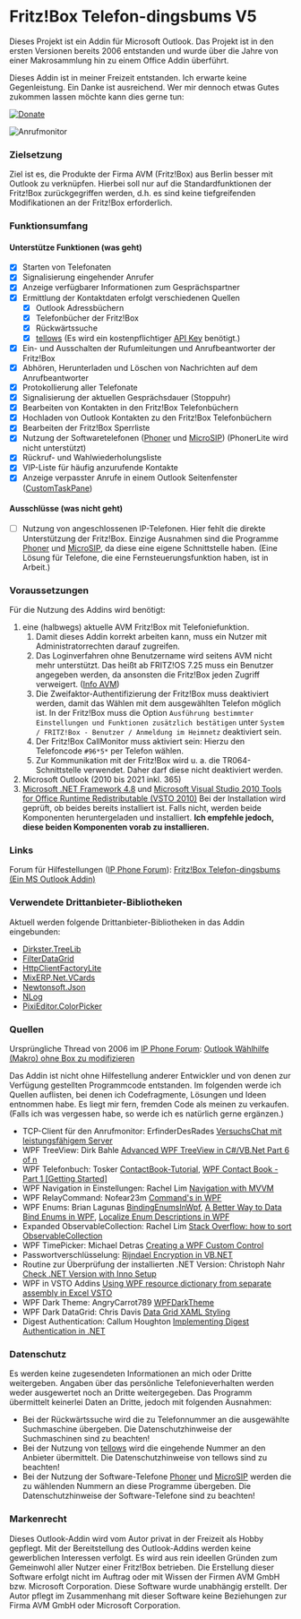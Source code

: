 # Fritz!Box Telefon-dingsbums V5

Dieses Projekt ist ein Addin für Microsoft Outlook. 
Das Projekt ist in den ersten Versionen bereits 2006 entstanden und wurde über die Jahre von einer Makrosammlung hin zu einem Office Addin überführt.

Dieses Addin ist in meiner Freizeit entstanden. Ich erwarte keine Gegenleistung. Ein Danke ist ausreichend. Wer mir dennoch etwas Gutes zukommen lassen möchte kann dies gerne tun:

[![Donate](https://img.shields.io/badge/Spenden-PayPal-green.svg)](https://www.paypal.com/paypalme/gertmichael)

![Anrufmonitor](./doc/Übersicht.png)

### Zielsetzung
Ziel ist es, die Produkte der Firma AVM (Fritz!Box) aus Berlin besser mit Outlook zu verknüpfen. Hierbei soll nur auf die Standardfunktionen der Fritz!Box zurückgegriffen werden,
d.h. es sind keine tiefgreifenden Modifikationen an der Fritz!Box erforderlich. 

### Funktionsumfang
#### Unterstütze Funktionen (was geht)
* [x] Starten von Telefonaten
* [x] Signalisierung eingehender Anrufer
* [x] Anzeige verfügbarer Informationen zum Gesprächspartner
* [x] Ermittlung der Kontaktdaten erfolgt verschiedenen Quellen
  * [x] Outlook Adressbüchern
  * [x] Telefonbücher der Fritz!Box
  * [x] Rückwärtssuche
  * [x] [tellows](https://tellows.de) (Es wird ein kostenpflichtiger [API Key](https://shop.tellows.de/de/tellows-api-key.html) benötigt.)
* [x] Ein- und Ausschalten der Rufumleitungen und Anrufbeantworter der Fritz!Box
* [x] Abhören, Herunterladen und Löschen von Nachrichten auf dem Anrufbeantworter
* [x] Protokollierung aller Telefonate
* [x] Signalisierung der aktuellen Gesprächsdauer (Stoppuhr)
* [x] Bearbeiten von Kontakten in den Fritz!Box Telefonbüchern
* [x] Hochladen von Outlook Kontakten zu den Fritz!Box Telefonbüchern
* [x] Bearbeiten der Fritz!Box Sperrliste
* [x] Nutzung der Softwaretelefonen ([Phoner](https://phoner.de) und [MicroSIP](https://www.microsip.org)) (PhonerLite wird nicht unterstützt)
* [x] Rückruf- und Wahlwiederholungsliste
* [x] VIP-Liste für häufig anzurufende Kontakte
* [x] Anzeige verpasster Anrufe in einem Outlook Seitenfenster ([CustomTaskPane](https://docs.microsoft.com/en-us/dotnet/api/microsoft.office.tools.customtaskpane?view=vsto-2017))
#### Ausschlüsse (was nicht geht)
* [ ] Nutzung von angeschlossenen IP-Telefonen. Hier fehlt die direkte Unterstützung der Fritz!Box. Einzige Ausnahmen sind die Programme [Phoner](https://phoner.de) und [MicroSIP](https://www.microsip.org/), 
  da diese eine eigene Schnittstelle haben. (Eine Lösung für Telefone, die eine Fernsteuerungsfunktion haben, ist in Arbeit.)

### Voraussetzungen
Für die Nutzung des Addins wird benötigt: 
1. eine (halbwegs) aktuelle AVM Fritz!Box mit Telefoniefunktion.
   1. Damit dieses Addin korrekt arbeiten kann, muss ein Nutzer mit Administratorrechten darauf zugreifen. 
   2. Das Loginverfahren ohne Benutzername wird seitens AVM nicht mehr unterstützt. Das heißt ab FRITZ!OS 7.25 muss ein Benutzer angegeben werden, da ansonsten die Fritz!Box jeden Zugriff verweigert. ([Info AVM](https://avm.de/fileadmin/user_upload/Global/Service/Schnittstellen/Empfehlungen%20zur%20Benutzerfu%CC%88hrung%20bei%20der%20Anmeldung%20an%20einer%20FRITZ%21Box_v1.1.pdf))
   3. Die Zweifaktor-Authentifizierung der Fritz!Box muss deaktiviert werden, damit das Wählen mit dem ausgewählten Telefon möglich ist. In der Fritz!Box muss die Option 
      `Ausführung bestimmter Einstellungen und Funktionen zusätzlich bestätigen` unter `System / FRITZ!Box - Benutzer / Anmeldung im Heimnetz` deaktiviert sein.
   4. Der Fritz!Box CallMonitor muss aktiviert sein: Hierzu den Telefoncode `#96*5*` per Telefon wählen.
   5. Zur Kommunikation mit der Fritz!Box wird u. a. die TR064-Schnittstelle verwendet. Daher darf diese nicht deaktiviert werden.
2. Microsoft Outlook (2010 bis 2021 inkl. 365)
3. [Microsoft .NET Framework 4.8](https://dotnet.microsoft.com/download/dotnet-framework/net48) und [Microsoft Visual Studio 2010 Tools for Office Runtime Redistributable (VSTO 2010)](https://www.microsoft.com/de-DE/download/details.aspx?id=48217)
   Bei der Installation wird geprüft, ob beides bereits installiert ist. Falls nicht, werden beide Komponenten heruntergeladen und installiert. **Ich empfehle jedoch, diese beiden Komponenten vorab zu installieren.**

### Links
Forum für Hilfestellungen ([IP Phone Forum](https://www.ip-phone-forum.de/)): [Fritz!Box Telefon-dingsbums (Ein MS Outlook Addin)](https://www.ip-phone-forum.de/threads/fritz-box-telefon-dingsbums-ein-ms-outlook-addin.237086/)

### Verwendete Drittanbieter-Bibliotheken​
Aktuell werden folgende Drittanbieter-Bibliotheken​ in das Addin eingebunden:
* [Dirkster.TreeLib](https://github.com/Dirkster99/TreeLib)
* [FilterDataGrid](https://github.com/macgile/DataGridFilter)
* [HttpClientFactoryLite](https://github.com/uhaciogullari/HttpClientFactoryLite)
* [MixERP.Net.VCards](https://github.com/mixerp/mixerp.net.vcards)
* [Newtonsoft.Json](https://www.newtonsoft.com/json)
* [NLog](https://nlog-project.org/)
* [PixiEditor.ColorPicker](https://github.com/PixiEditor/ColorPicker)

### Quellen
Ursprüngliche Thread von 2006 im [IP Phone Forum](https://www.ip-phone-forum.de/): [Outlook Wählhilfe (Makro) ohne Box zu modifizieren](https://www.ip-phone-forum.de/threads/outlook-w%C3%A4hlhilfe-makro-ohne-box-zu-modifizieren.102096/)

Das Addin ist nicht ohne Hilfestellung anderer Entwickler und von denen zur Verfügung gestellten Programmcode entstanden. Im folgenden werde ich Quellen auflisten, bei denen ich Codefragmente, Lösungen und Ideen entnommen habe.
Es liegt mir fern, fremden Code als meinen zu verkaufen. (Falls ich was vergessen habe, so werde ich es natürlich gerne ergänzen.)
* TCP-Client für den Anrufmonitor: ErfinderDesRades [VersuchsChat mit leistungsfähigem Server](https://www.vb-paradise.de/index.php/Thread/61948-VersuchsChat-mit-leistungsf%C3%A4higem-Server)
* WPF TreeView: Dirk Bahle [Advanced WPF TreeView in C#/VB.Net Part 6 of n](https://www.codeproject.com/Articles/1224943/Advanced-WPF-TreeView-in-Csharp-VB-Net-Part-of-n)
* WPF Telefonbuch: Tosker [ContactBook-Tutorial](https://github.com/Tosker/ContactBook-Tutorial), [WPF Contact Book - Part 1 [Getting Started]](https://www.youtube.com/watch?v=bmw68zxjwG4)
* WPF Navigation in Einstellungen: Rachel Lim [Navigation with MVVM](https://rachel53461.wordpress.com/2011/12/18/navigation-with-mvvm-2/)
* WPF RelayCommand: Nofear23m [Command's in WPF](https://www.vb-paradise.de/index.php/Thread/128963-Command-s-in-WPF/?postID=1116045#post1116045)
* WPF Enums: Brian Lagunas [BindingEnumsInWpf](https://github.com/brianlagunas/BindingEnumsInWpf), [A Better Way to Data Bind Enums in WPF](https://brianlagunas.com/a-better-way-to-data-bind-enums-in-wpf/),
  [Localize Enum Descriptions in WPF](https://brianlagunas.com/localize-enum-descriptions-in-wpf/)
* Expanded ObservableCollection: Rachel Lim [Stack Overflow: how to sort ObservableCollection](https://stackoverflow.com/a/7285548)
* WPF TimePicker: Michael Detras [Creating a WPF Custom Control](http://www.nullskull.com/a/1401/creating-a-wpf-custom-control.aspx)
* Passwortverschlüsselung: [Rijndael Encryption in VB.NET](http://www.freevbcode.com/ShowCode.asp?ID=4520)
* Routine zur Überprüfung der installierten .NET Version: Christoph Nahr [Check .NET Version with Inno Setup](http://kynosarges.org/DotNetVersion.html)
* WPF in VSTO Addins [Using WPF resource dictionary from separate assembly in Excel VSTO](https://github.com/didzispetkus/vsto-external-resource-library)
* WPF Dark Theme: AngryCarrot789 [WPFDarkTheme](https://github.com/AngryCarrot789/WPFDarkTheme)
* WPF Dark DataGrid: Chris Davis [Data Grid XAML Styling](https://gist.github.com/chrdavis/288d743362b963b875832cc493d2cc94)
* Digest Authentication: Callum Houghton [Implementing Digest Authentication in .NET](https://dev.to/callumhoughton18/implementing-digest-authentication-in-net-396j)

### Datenschutz
Es werden keine zugesendeten Informationen an mich oder Dritte weitergeben.
Angaben über das persönliche Telefonieverhalten werden weder ausgewertet noch an Dritte weitergegeben.
Das Programm übermittelt keinerlei Daten an Dritte, jedoch mit folgenden Ausnahmen:
* Bei der Rückwärtssuche wird die zu Telefonnummer an die ausgewählte Suchmaschine übergeben. Die Datenschutzhinweise der Suchmaschinen sind zu beachten!
* Bei der Nutzung von [tellows](https://tellows.de) wird die eingehende Nummer an den Anbieter übermittelt. Die Datenschutzhinweise von tellows sind zu beachten!
* Bei der Nutzung der Software-Telefone [Phoner](https://phoner.de) und [MicroSIP](https://www.microsip.org/) werden die zu wählenden Nummern an diese Programme übergeben. Die Datenschutzhinweise der Software-Telefone sind zu beachten!

### Markenrecht
Dieses Outlook-Addin wird vom Autor privat in der Freizeit als Hobby gepflegt. Mit der Bereitstellung des Outlook-Addins werden keine gewerblichen Interessen verfolgt. Es wird aus rein ideellen Gründen zum Gemeinwohl aller Nutzer einer Fritz!Box betrieben. 
Die Erstellung dieser Software erfolgt nicht im Auftrag oder mit Wissen der Firmen AVM GmbH bzw. Microsoft Corporation. Diese Software wurde unabhängig erstellt. Der Autor pflegt im Zusammenhang mit dieser Software keine Beziehungen zur Firma AVM GmbH oder Microsoft Corporation.
